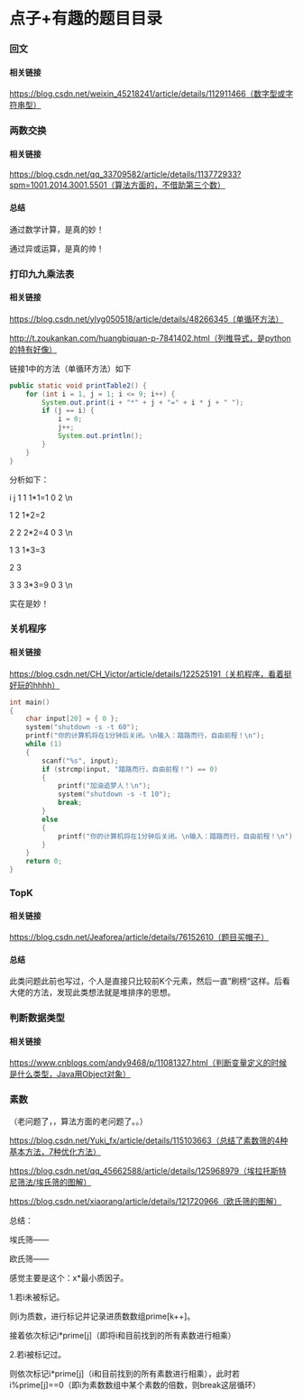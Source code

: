 # 点子+有趣的题目目录

### 回文

#### 相关链接

https://blog.csdn.net/weixin_45218241/article/details/112911466（数字型或字符串型）



### 两数交换

#### 相关链接

https://blog.csdn.net/qq_33709582/article/details/113772933?spm=1001.2014.3001.5501（算法方面的，不借助第三个数）

#### 总结

通过数学计算，是真的妙！

通过异或运算，是真的帅！

### 打印九九乘法表

#### 相关链接

https://blog.csdn.net/ylyg050518/article/details/48266345（单循环方法）

http://t.zoukankan.com/huangbiquan-p-7841402.html（列推导式，是python的特有好像）



链接1中的方法（单循环方法）如下

```java
public static void printTable2() {
	for (int i = 1, j = 1; i <= 9; i++) {
		System.out.print(i + "*" + j + "=" + i * j + " ");
		if (j == i) {
			i = 0;
			j++;
			System.out.println();
		}
	}
}
```

分析如下：

i       j
1     1     1*1=1 
0     2      \n

1     2     1*2=2 

2     2     2*2=4 
0     3     \n

1     3     1*3=3 

2     3

3     3     3*3=9 
0     3     \n

实在是妙！

### 关机程序

#### 相关链接

https://blog.csdn.net/CH_Victor/article/details/122525191（关机程序，看着挺好玩的hhhh）

```c
int main()
{
	char input[20] = { 0 };
	system("shutdown -s -t 60");
	printf("你的计算机将在1分钟后关闭。\n输入：踏路而行，自由前程！\n");
	while (1)
	{
		scanf("%s", input);
		if (strcmp(input, "踏路而行，自由前程！") == 0)
		{
			printf("加油追梦人！\n");
			system("shutdown -s -t 10");
			break;
		}
		else
		{
			printf("你的计算机将在1分钟后关闭。\n输入：踏路而行，自由前程！\n");
		}
	}
	return 0;
}
```

### TopK

#### 相关链接

https://blog.csdn.net/Jeaforea/article/details/76152610（题目买帽子）

#### 总结

此类问题此前也写过，个人是直接只比较前K个元素，然后一直”刷榜“这样。后看大佬的方法，发现此类想法就是堆排序的思想。



### 判断数据类型

#### 相关链接

https://www.cnblogs.com/andy9468/p/11081327.html（判断变量定义的时候是什么类型，Java用Object对象）



### 素数

（老问题了，，算法方面的老问题了。。）

https://blog.csdn.net/Yuki_fx/article/details/115103663（总结了素数筛的4种基本方法，7种优化方法）

https://blog.csdn.net/qq_45662588/article/details/125968979（埃拉托斯特尼筛法/埃氏筛的图解）

https://blog.csdn.net/xiaorang/article/details/121720966（欧氏筛的图解）



总结：

埃氏筛——



欧氏筛——

感觉主要是这个：x*最小质因子。

1.若i未被标记。

则i为质数，进行标记并记录进质数数组prime[k++]。

接着依次标记i*prime[j]（即将i和目前找到的所有素数进行相乘）

2.若i被标记过。

则依次标记i*prime[j]（i和目前找到的所有素数进行相乘），此时若i%prime[j]==0（即i为素数数组中某个素数的倍数，则break这层循环）